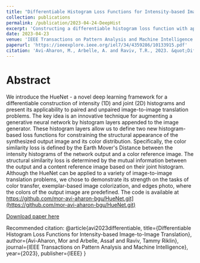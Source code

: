 ```yaml
---
title: "Differentiable Histogram Loss Functions for Intensity-based Image-to-Image Translation"
collection: publications
permalink: /publication/2023-04-24-DeepHist
excerpt: 'Constructing a differentiable histogram loss function with application to image-to-image translation.'
date: 2023-04-23
venue: 'IEEE Transactions on Pattern Analysis and Machine Intelligence.'
paperurl: 'https://ieeexplore.ieee.org/iel7/34/4359286/10133915.pdf'
citation: 'Avi-Aharon, M., Arbelle, A. and Raviv, T.R., 2023. &quot;Differentiable Histogram Loss Functions for Intensity-based Image-to-Image Translation.&quot; <i>IEEE Transactions on Pattern Analysis and Machine Intelligence.<i>'
---
```

# Abstract
We introduce the HueNet - a novel deep learning framework for a differentiable construction of intensity (1D) and joint (2D) histograms and present its applicability to paired and unpaired image-to-image translation problems. The key idea is an innovative technique for augmenting a generative neural network by histogram layers appended to the image generator. These histogram layers allow us to define two new histogram-based loss functions for constraining the structural appearance of the synthesized output image and its color distribution. Specifically, the color similarity loss is defined by the Earth Mover's Distance between the intensity histograms of the network output and a color reference image. The structural similarity loss is determined by the mutual information between the output and a content reference image based on their joint histogram. Although the HueNet can be applied to a variety of image-to-image translation problems, we chose to demonstrate its strength on the tasks of color transfer, exemplar-based image colorization, and edges  photo, where the colors of the output image are predefined. The code is available at  https://github.com/mor-avi-aharon-bgu/HueNet.git](https://github.com/mor-avi-aharon-bgu/HueNet.git)

[Download paper here](https://ieeexplore.ieee.org/iel7/34/4359286/10133915.pdf)

Recommended citation: 
@article{avi2023differentiable,
  title={Differentiable Histogram Loss Functions for Intensity-based Image-to-Image Translation},
  author={Avi-Aharon, Mor and Arbelle, Assaf and Raviv, Tammy Riklin},
  journal={IEEE Transactions on Pattern Analysis and Machine Intelligence},
  year={2023},
  publisher={IEEE}
}